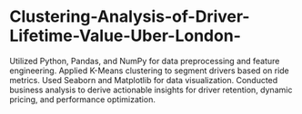 # Clustering-Analysis-of-Driver-Lifetime-Value-Uber-London-
Utilized Python, Pandas, and NumPy for data preprocessing and feature engineering. Applied K-Means clustering to segment drivers based on ride metrics. Used Seaborn and Matplotlib for data visualization. Conducted business analysis to derive actionable insights for driver retention, dynamic pricing, and performance optimization.
